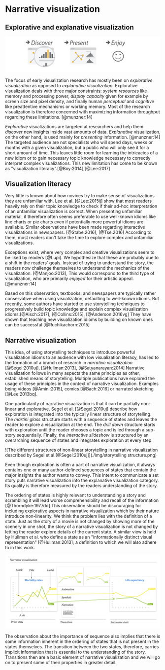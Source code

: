 # Narrative visualization

## Explorative and explanative visualization

![Munzner[@munzner:14] uses the words "discover" for explorative and "present" for explanative visualization](./img/image-20190213162158465.png)

The focus of early visualization research has mostly been on *explorative visualization* as opposed to *explanative visualization*. Explorative visualization deals with three major constraints: *system resources* like memory and processing power, *display capacity* given for example by screen size and pixel density, and finally human *perceptual* and *cognitive* like preattentive mechanisms or working memory. Most of the research visualization is therefore concerned with maximizing information throughput regarding these limitations. [@munzner:14]

*Explorative* visualizations are targeted at researchers and help them *discover* new insights inside vast amounts of data. *Explanative* visualization, on the other hand, is used mainly for *presenting* information. [@munzner:14] The targeted audience are not specialists who will spend days, weeks or months with a given visualization, but a public who will only see it for a short amount of time. This leaves little room for learning the intricacies of a new idiom or to gain necessary topic knowledge necessary to correctly interpret complex visualizations. This new limitation has come to be known as "visualization literacy".[@Boy:2014],[@Lee:2017]

## Visualization literacy

Very little is known about how novices try to make sense of visualizations they are unfamiliar with. Lee et al. [@Lee:2015ij] show that most readers heavily rely on their topic knowledge to check if their ad-hoc interpretation of an unfamiliar visualization is correct.  When presenting unfamiliar material, it therefore often seems preferable to use well-known idioms like line charts or pie charts even if potentially more powerful idioms are available. Similar observations have been made regarding interactive visualizations in newspapers. [@Stabe:2016], [@Tse:2016] According to them, most readers don't take the time to explore complex and unfamiliar visualizations.

Exceptions exist, where very complex and creative visualizations seem to be liked by readers [@Lupi]. We hypothesize that these are probably due to a shift in the readers' goals. Instead of trying to understand the story, the readers now challenge themselves to understand the mechanics of the visualization. [@Manjoo:2013],  This would correspond to the third type of visualization, who are primarily *enjoyed* for their artistic appeal.[@munzner:14] 

Based on this observation, textbooks, and newspapers are typically rather conservative when using visualization, defaulting to well-known idioms. But recently, some authors have started to use storytelling techniques to progressively build topic knowledge and explain complex visualization idioms.[@Aisch:2017], [@Collins:2015], [@Anderson:2016vg] They have shown that teaching new visualization idioms by building on known ones can be successful [@Ruchikachorn:2015]

## Narrative visualization

This idea, of using storytelling techniques to introduce powerful visualization idioms to an audience with low visualization literacy, has led to the formation of a branch of research in *narrative visualization* [@Segel:2010uj], [@Hullman:2013], [@Satyanarayan:2014] Narrative visualization follows in many aspects the same principles as other, established means of storytelling. Multiple publications have explored the usage of these principles in the context of narrative visualization. Examples being videos [@Amini:2015], comics [@Bach:2016] or narrated sketching [@Lee:2013bq].

One particularity of narrative visualization is that it can be partially non-linear and explorative. Segel et al. [@Segel:2010uj] describe how exploration is integrated into the typically linear structure of storytelling. The *martini glass* structure starts with a sequence of states and leaves the reader to explore a visualization at the end. The *drill down*  structure starts with exploration until the reader chooses a topic and is led through a sub-story sequentially. Finally, the *interactive slideshow* is structured by an overarching sequence of states and integrates exploration at every step.

![The different structures of non-linear storytelling in narrative visualization described by Segel et al.[@Segel:2010uj]](./img/storytelling structure.png)

Even though exploration is often a part of narrative visualization, it always contains one or many author-defined sequences of states that contain the major insights the author wants to convey. This intent to communicate a set story puts narrative visualization into the explanative visualization category. Its quality is therefore measured by the readers understanding of the story.

The ordering of states is highly relevant to understanding a story and scrambling it will lead worse comprehensibility and recall of the information [@Thorndyke:1977dd] This observation should be discouraging for including explorative aspects in narrative visualization which by their nature introduce non-linearity. We think the problem lies with the definition of a state. Just as the story of a movie is not changed by showing more of the scenery in one shot, the story of a narrative visualization is not changed by letting the reader explore details of the current state. A similar view is held by Hullman et al. who define a state as an "informationally distinct visual representation" [@Hullman:2013]; a definition to which we will also adhere to in this work.

![Terms used to describe different parts of a narrative visualization \label{Terms}](./img/Terms.png)

The observation about the importance of sequence also implies that there is some information inherent in the ordering of states that is not present in the states themselves. The transition between the two states, therefore, carries implicit information that is essential to the understanding of the story. Transitions then are a basic element of narrative visualization and we will go on to present some of their properties in greater detail.

